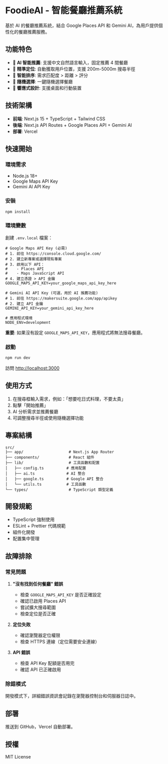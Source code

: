 # FoodieAI - 智能餐廳推薦系統

基於 AI 的餐廳推薦系統，結合 Google Places API 和 Gemini AI，為用戶提供個性化的餐廳推薦服務。

## 功能特色

- 🤖 **AI 智能推薦**: 支援中文自然語言輸入，固定推薦 4 間餐廳
- 📍 **精準定位**: 自動獲取用戶位置，支援 200m-5000m 搜尋半徑
- 🎯 **智能排序**: 需求匹配度 > 距離 > 評分
- 🎲 **隨機選擇**: 一鍵隨機選擇餐廳
- 📱 **響應式設計**: 支援桌面和行動裝置

## 技術架構

- **前端**: Next.js 15 + TypeScript + Tailwind CSS
- **後端**: Next.js API Routes + Google Places API + Gemini AI
- **部署**: Vercel

## 快速開始

### 環境需求

- Node.js 18+
- Google Maps API Key
- Gemini AI API Key

### 安裝

```bash
npm install
```

### 環境變數

創建 `.env.local` 檔案：

```env
# Google Maps API Key (必需)
# 1. 前往 https://console.cloud.google.com/
# 2. 建立新專案或選擇現有專案
# 3. 啟用以下 API：
#    - Places API
#    - Maps JavaScript API
# 4. 建立憑證 > API 金鑰
GOOGLE_MAPS_API_KEY=your_google_maps_api_key_here

# Gemini AI API Key (可選，用於 AI 推薦功能)
# 1. 前往 https://makersuite.google.com/app/apikey
# 2. 建立 API 金鑰
GEMINI_API_KEY=your_gemini_api_key_here

# 應用程式環境
NODE_ENV=development
```

**重要**: 如果沒有設定 `GOOGLE_MAPS_API_KEY`，應用程式將無法搜尋餐廳。

### 啟動

```bash
npm run dev
```

訪問 [http://localhost:3000](http://localhost:3000)

## 使用方式

1. 在搜尋框輸入需求，例如：「想要吃日式料理，不要太貴」
2. 點擊「開始推薦」
3. AI 分析需求並推薦餐廳
4. 可調整搜尋半徑或使用隨機選擇功能

## 專案結構

```
src/
├── app/                    # Next.js App Router
├── components/             # React 組件
├── lib/                    # 工具函數和配置
│   ├── config.ts          # 應用配置
│   ├── ai.ts              # AI 整合
│   ├── google.ts          # Google API 整合
│   └── utils.ts           # 工具函數
└── types/                  # TypeScript 類型定義
```

## 開發規範

- TypeScript 強制使用
- ESLint + Prettier 代碼規範
- 組件化開發
- 配置集中管理

## 故障排除

### 常見問題

1. **"沒有找到任何餐廳" 錯誤**

   - 檢查 `GOOGLE_MAPS_API_KEY` 是否正確設定
   - 確認已啟用 Places API
   - 嘗試擴大搜尋範圍
   - 檢查定位是否正確

2. **定位失敗**

   - 確認瀏覽器定位權限
   - 檢查 HTTPS 連線（定位需要安全連線）

3. **API 錯誤**
   - 檢查 API Key 配額是否用完
   - 確認 API 已正確啟用

### 除錯模式

開發模式下，詳細錯誤資訊會記錄在瀏覽器控制台和伺服器日誌中。

## 部署

推送到 GitHub，Vercel 自動部署。

## 授權

MIT License
